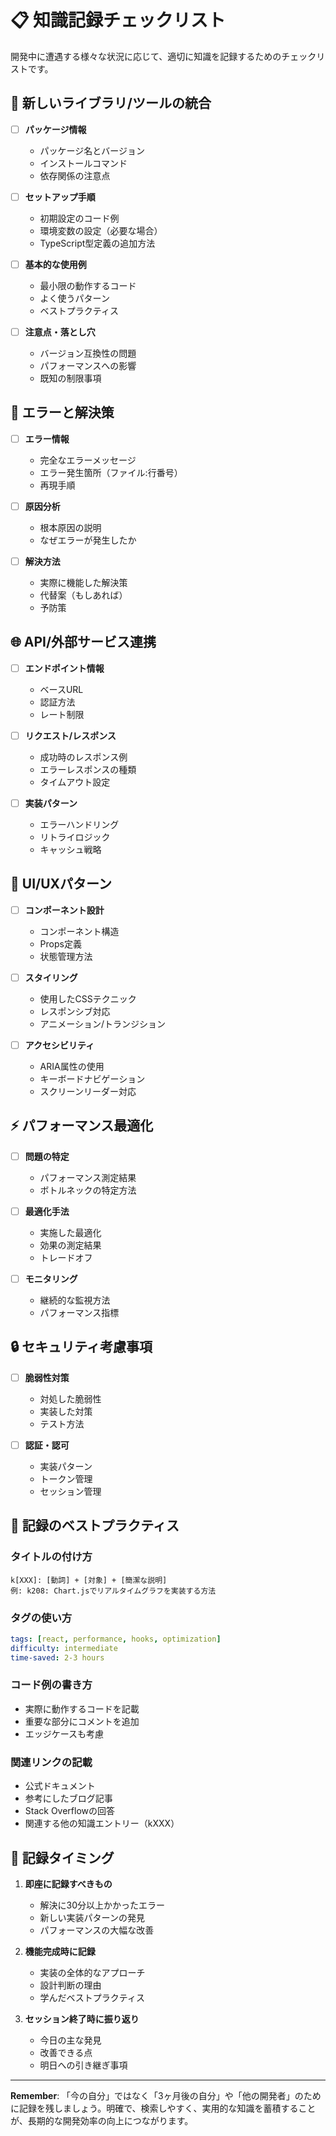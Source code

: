 # 📋 知識記録チェックリスト

開発中に遭遇する様々な状況に応じて、適切に知識を記録するためのチェックリストです。

## 🔧 新しいライブラリ/ツールの統合

- [ ] **パッケージ情報**
  - パッケージ名とバージョン
  - インストールコマンド
  - 依存関係の注意点

- [ ] **セットアップ手順**
  - 初期設定のコード例
  - 環境変数の設定（必要な場合）
  - TypeScript型定義の追加方法

- [ ] **基本的な使用例**
  - 最小限の動作するコード
  - よく使うパターン
  - ベストプラクティス

- [ ] **注意点・落とし穴**
  - バージョン互換性の問題
  - パフォーマンスへの影響
  - 既知の制限事項

## 🐛 エラーと解決策

- [ ] **エラー情報**
  - 完全なエラーメッセージ
  - エラー発生箇所（ファイル:行番号）
  - 再現手順

- [ ] **原因分析**
  - 根本原因の説明
  - なぜエラーが発生したか

- [ ] **解決方法**
  - 実際に機能した解決策
  - 代替案（もしあれば）
  - 予防策

## 🌐 API/外部サービス連携

- [ ] **エンドポイント情報**
  - ベースURL
  - 認証方法
  - レート制限

- [ ] **リクエスト/レスポンス**
  - 成功時のレスポンス例
  - エラーレスポンスの種類
  - タイムアウト設定

- [ ] **実装パターン**
  - エラーハンドリング
  - リトライロジック
  - キャッシュ戦略

## 🎨 UI/UXパターン

- [ ] **コンポーネント設計**
  - コンポーネント構造
  - Props定義
  - 状態管理方法

- [ ] **スタイリング**
  - 使用したCSSテクニック
  - レスポンシブ対応
  - アニメーション/トランジション

- [ ] **アクセシビリティ**
  - ARIA属性の使用
  - キーボードナビゲーション
  - スクリーンリーダー対応

## ⚡ パフォーマンス最適化

- [ ] **問題の特定**
  - パフォーマンス測定結果
  - ボトルネックの特定方法

- [ ] **最適化手法**
  - 実施した最適化
  - 効果の測定結果
  - トレードオフ

- [ ] **モニタリング**
  - 継続的な監視方法
  - パフォーマンス指標

## 🔒 セキュリティ考慮事項

- [ ] **脆弱性対策**
  - 対処した脆弱性
  - 実装した対策
  - テスト方法

- [ ] **認証・認可**
  - 実装パターン
  - トークン管理
  - セッション管理

## 📝 記録のベストプラクティス

### タイトルの付け方
```
k[XXX]: [動詞] + [対象] + [簡潔な説明]
例: k208: Chart.jsでリアルタイムグラフを実装する方法
```

### タグの使い方
```yaml
tags: [react, performance, hooks, optimization]
difficulty: intermediate
time-saved: 2-3 hours
```

### コード例の書き方
- 実際に動作するコードを記載
- 重要な部分にコメントを追加
- エッジケースも考慮

### 関連リンクの記載
- 公式ドキュメント
- 参考にしたブログ記事
- Stack Overflowの回答
- 関連する他の知識エントリー（kXXX）

## 🎯 記録タイミング

1. **即座に記録すべきもの**
   - 解決に30分以上かかったエラー
   - 新しい実装パターンの発見
   - パフォーマンスの大幅な改善

2. **機能完成時に記録**
   - 実装の全体的なアプローチ
   - 設計判断の理由
   - 学んだベストプラクティス

3. **セッション終了時に振り返り**
   - 今日の主な発見
   - 改善できる点
   - 明日への引き継ぎ事項

---

**Remember**: 「今の自分」ではなく「3ヶ月後の自分」や「他の開発者」のために記録を残しましょう。明確で、検索しやすく、実用的な知識を蓄積することが、長期的な開発効率の向上につながります。